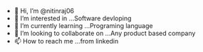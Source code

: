 - 👋 Hi, I’m @nitinraj06
- 👀 I’m interested in ...Software devloping
- 🌱 I’m currently learning ...Programing language
- 💞️ I’m looking to collaborate on ...Any product based company
- 📫 How to reach me ...from linkedin

<!---
nitinraj06/nitinraj06 is a ✨ special ✨ repository because its `README.md` (this file) appears on your GitHub profile.
You can click the Preview link to take a look at your changes.
--->
